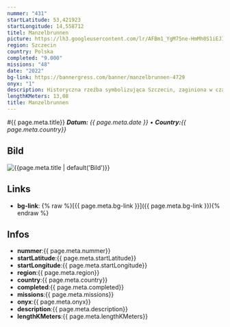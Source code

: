 ```yaml
---
nummer: "431"
startLatitude: 53,421923
startLongitude: 14,558712
titel: Manzelbrunnen
picture: https://lh3.googleusercontent.com/lr/AFBm1_YgM75ne-HmMh0S1iEJIPslO3GUAvAuQ4tyZrEM2cvzcPZWvcMxHjd1jcKPESqBGBr-my7lNoZeB6sqBymkMuKLony43qaQt9GHdhQ39FqexmSC8eiF_eJZKLFMyuivHQ-49w5WoE2opdXc_EOppIRTiZ_r13oNKqKS7XbUMquJWaB0ceZR7KgVknNb8WFwvBYQ4rUTkDVPuwK5zUVX8tDJtOXQbIPiiTQNyLxPCFrnxC9KJw1zTItwk6szJxYv5HAat8Rv24jyLqR51z4Sd0F2yhJcvtIcKQtH3TrGjm47EY592x9wRfITgiD3QOZZdUn4lZc6GbxAHjIxvDNk1ssqI3nW8dGuTdrWvPW2pcyOAihuExFWkUs57ls6rLWyE7odTI31hOLLa6-635-goZp7Joe2fNsz3ATLzXM_JIAAloNtZWEz5nyMGf-CEmaHENUwFD3pvqAj8i0fCqOOV81tF1CwhIiGzvwpvVu4a7hhrbhMVKugA80IXTnLujWr0an1hRhS2UKYLV6PDd6bUIIUfm7Na_tRxGvFG_gyooTqfnN1OWIDa1GtsfvrnI5PSl7VEagqULiJNMphOfaGxqVUrjxUz4htGBpLF4Tfw7dZbQyJMO2PoxmuoALqA7L3NbJa6IWKgJhNRKtCPDYeZIjYek2yhFLNNfnXEui9DGckxmyBDQni6MjeiMYGykWJsSyXoAQ0f_D4_qX2PnvoXOyg610uluAUh-NsGl8XeGtEOJmxjo1XJKi-u1cwXN5DXvBjCDkPJcCgnBs8MqI_2FlqK0WBzIC7yRNXgH-w7ZmU5QIhpg2Wt-mudim2UvQoxWXzP7AM44xkz86Fq99gFGitWW5gWXmqhfZApL4qiYmKad4C3GCirwsBDYK-tVPcREKQ8dbv
region: Szczecin
country: Polska
completed: "9.000"
missions: "48"
date: "2022"
bg-link: https://bannergress.com/banner/manzelbrunnen-4729
onyx: "1"
description: Historyczna rzeźba symbolizująca Szczecin, zaginiona w czasie 2 Wojny Światowej. Część  2 - wzdłuż Bulwarów.
lengthKMeters: 13,08
title: Manzelbrunnen
---
```


#{{ page.meta.title}}
_**Datum:** {{ page.meta.date }} • **Country:**{{ page.meta.country}}_

## Bild
![{{page.meta.title | default('Bild')}}]({{page.meta.picture}})

## Links
- **bg-link**: {% raw %}[{{ page.meta.bg-link }}]({{ page.meta.bg-link }}){% endraw %}

## Infos
- **nummer**:{{ page.meta.nummer}}
- **startLatitude**:{{ page.meta.startLatitude}}
- **startLongitude**:{{ page.meta.startLongitude}}
- **region**:{{ page.meta.region}}
- **country**:{{ page.meta.country}}
- **completed**:{{ page.meta.completed}}
- **missions**:{{ page.meta.missions}}
- **onyx**:{{ page.meta.onyx}}
- **description**:{{ page.meta.description}}
- **lengthKMeters**:{{ page.meta.lengthKMeters}}

